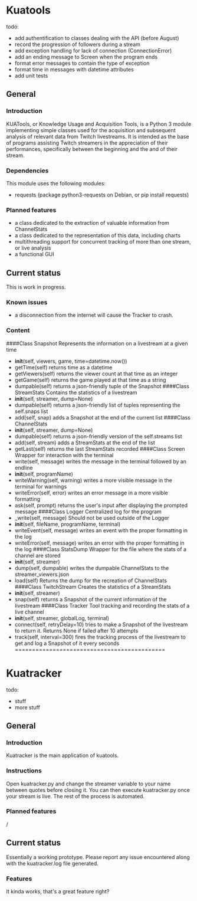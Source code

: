 # Kuatools

todo:
* add authentification to classes dealing with the API (before August)
* record the progression of followers during a stream
* add exception handling for lack of connection (ConnectionError)
* add an ending message to Screen when the program ends
* format error messages to contain the type of exception
* format time in messages with datetime attributes
* add unit tests

## General

### Introduction
KUATools, or Knowledge Usage and Acquisition Tools, is a Python 3 module implementing simple classes used for the acquisition and subsequent analysis of relevant data from Twitch livestreams. It is intended as the base of programs assisting Twitch streamers in the appreciation of their performances, specifically between the beginning and the and of their stream.
### Dependencies
This module uses the following modules:
* requests (package python3-requests on Debian, or pip install requests)
### Planned features
* a class dedicated to the extraction of valuable information from ChannelStats
* a class dedicated to the representation of this data, including charts
* multithreading support for concurrent tracking of more than one stream, or live analysis
* a functional GUI

## Current status
This is work in progress.
### Known issues
* a disconnection from the internet will cause the Tracker to crash.
### Content
####Class Snapshot
Represents the information on a livestream at a given time
* __init__(self, viewers, game, time=datetime.now())
* getTime(self) returns time as a datetime
* getViewers(self) returns the viewer count at that time as an integer
* getGame(self) returns the game played at that time as a string
* dumpable(self) returns a json-friendly tuple of the Snapshot
####Class StreamStats
Contains the statistics of a livestream
* __init__(self, streamer, dump=None)
* dumpable(self) returns a json-friendly list of tuples representing the self.snaps list
* add(self, snap) adds a Snapshot at the end of the current list
####Class ChannelStats
* __init__(self, streamer, dump=None)
* dumpable(self) returns a json-friendly version of the self.streams list
* add(self, stream) adds a StreamStats at the end of the list
* getLast(self) returns the last StreamStats recorded
####Class Screen
Wrapper for interaction with the terminal
* write(self, message) writes the message in the terminal followed by an endline
* __init__(self, programName)
* writeWarning(self, warning) writes a more visible message in the terminal for warnings
* writeError(self, error) writes an error message in a more visible formatting
* ask(self, prompt) returns the user's input after displaying the prompted message
####Class Logger
Centralized log for the program
* _write(self, message) Should not be used outside of the Logger
* __init__(self, fileName, programName, terminal)
* writeEvent(self, message) writes an event with the proper formatting in the log
* writeError(self, message) writes an error with the proper formatting in the log
####Class StatsDump
Wrapper for the file where the stats of a channel are stored
* __init__(self, streamer)
* dump(self, dumpable) writes the dumpable ChannelStats to the streamer_viewers.json
* load(self) Returns the dump for the recreation of ChannelStats
####Class TwitchStream
Creates the statistics of a StreamStats
* __init__(self, streamer)
* snap(self) returns a Snapshot of the current information of the livestream
####Class Tracker
Tool tracking and recording the stats of a live channel
* __init__(self, streamer, globalLog, terminal)
* connect(self, retryDelay=10) tries to make a Snapshot of the livestream to return it. Returns None if failed after 10 attempts
* track(self, interval=300) fires the tracking process of the livestream to get and log a Snapshot of it every <interval> seconds
============================================

# Kuatracker

todo:
* stuff
* more stuff

## General

### Introduction
Kuatracker is the main application of kuatools.
### Instructions
Open kuatracker.py and change the streamer variable to your name between quotes before closing it. You can then execute kuatracker.py once your stream is live. The rest of the process is automated.
### Planned features
/
## Current status
Essentially a working prototype. Please report any issue encountered along with the kuatracker.log file generated.
### Features
It kinda works, that's a great feature right?